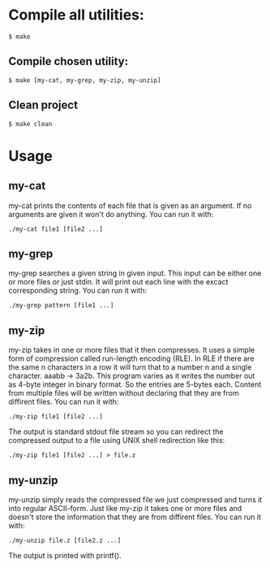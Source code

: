 # Compile all utilities:
`$ make`
## Compile chosen utility:
`$ make [my-cat, my-grep, my-zip, my-unzip]`
## Clean project
`$ make clean`

# Usage

## my-cat
my-cat prints the contents of each file that is given as an argument. If no arguments are given it won't do anything.
You can run it with:

`./my-cat file1 [file2 ...]`

## my-grep
my-grep searches a given string in given input. This input can be either one or more files or just stdin.
It will print out each line with the excact corresponding string. 
You can run it with:

`./my-grep pattern [file1 ...]`

## my-zip
my-zip takes in one or more files that it then compresses. It uses a simple form of compression called run-length encoding (RLE).
In RLE if there are the same n characters in a row it will turn that to a number n and a single character. aaabb -> 3a2b.
This program varies as it writes the number out as 4-byte integer in binary format. So the entries are 5-bytes each.
Content from multiple files will be written without declaring that they are from diffirent files.
You can run it with:

`./my-zip file1 [file2 ...]`

The output is standard stdout file stream so you can redirect the compressed output to a file using UNIX shell redirection like this:

`./my-zip file1 [file2 ...] > file.z`

## my-unzip
my-unzip simply reads the compressed file we just compressed and turns it into regular ASCII-form. 
Just like my-zip it takes one or more files and doesn't store the information that they are from diffirent files.
You can run it with:

`./my-unzip file.z [file2.z ...]`

The output is printed with printf().
